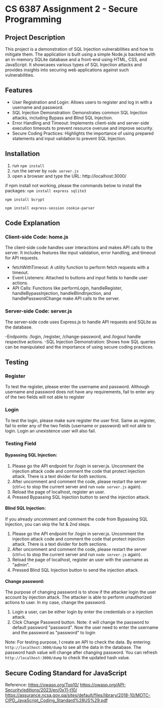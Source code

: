 # CS 6387 Assignment 2 - Secure Programming
## Project Description
This project is a demonstration of SQL Injection vulnerabilities and how to mitigate them. The application is built using a simple Node.js backend with an in-memory SQLite database and a front-end using HTML, CSS, and JavaScript. It showcases various types of SQL Injection attacks and provides insights into securing web applications against such vulnerabilities.

## Features
- User Registration and Login: Allows users to register and log in with a username and password.
- SQL Injection Demonstration: Demonstrates common SQL Injection attacks, including Bypass and Blind SQL Injection.
- Error Handling and Timeout: Implements client-side and server-side execution timeouts to prevent resource overuse and improve security.
- Secure Coding Practices: Highlights the importance of using prepared statements and input validation to prevent SQL Injection.

## Installation
1. run `npm install`
2. run the server by `node server.js`
3. open a browser and type the URL: http://localhost:3000/

if npm install not working, please the commands below to install the packages:
`npm install express sqlite3`

`npm install bcrypt`

`npm install express-session cookie-parser`

## Code Explanation
### Client-side Code: home.js
The client-side code handles user interactions and makes API calls to the server. It includes features like input validation, error handling, and timeout for API requests.

- fetchWithTimeout: A utility function to perform fetch requests with a timeout.
- Event Listeners: Attached to buttons and input fields to handle user actions.
- API Calls: Functions like performLogin, handleRegister, handleBypassInjection, handleBlindInjection, and handlePasswordChange make API calls to the server.

### Server-side Code: server.js
The server-side code uses Express.js to handle API requests and SQLite as the database.

-Endpoints: /login, /register, /change-password, and /logout handle respective actions.
-SQL Injection Demonstration: Shows how SQL queries can be manipulated and the importance of using secure coding practices.

## Testing
### Register
To test the register, please enter the username and password. Although username and password does not have any requirements, fail to enter any of the two fields will not able to register

### Login
To test the login, please make sure register the user first. Same as register, fail to enter any of the two fields (username or password) will not able to login. Login an unexistence user will also fail.

### Testing Field
#### Bypassing SQL Injection: 
1. Please go the API endpoint for /login in server.js. Uncomment the injection attack code and comment the code that protect injection attack. There is a text divider for both sections. 
2. After uncomment and comment the code, please restart the server (ctrl+c to stop the current server and run `node server.js` again). 
3. Reload the page of localhost, register an user.
4. Pressed Bypassing SQL Injection button to send the injection attack.

#### Blind SQL Injection:
If you already uncomment and comment the code from Bypassing SQL Injection, you can skip the 1st & 2nd steps.
1. Please go the API endpoint for /login in server.js. Uncomment the injection attack code and comment the code that protect injection attack. There is a text divider for both sections. 
2. After uncomment and comment the code, please restart the server (ctrl+c to stop the current server and run `node server.js` again). 
3. Reload the page of localhost, register an user with the username as "admin".
4. Pressed Blind SQL Injection button to send the injection attack.

#### Change password:
The purpose of changing password is to show if the attacker login the user account by injection attack. The attacker is able to perform unauthorized actions to user. In my case, change the password.
1. Login a user, can be either login by enter the credentials or a injection attack.
2. Click Change Password button. Note: it will change the password to default password "password". Now the user need to enter the username and the password as "password" to login

Note: For testing purpose, I create an API to check the data. By entering: `http://localhost:3000/dump` to see all the data in the database. The password hash value will change after changing password. You can refresh `http://localhost:3000/dump` to check the updated hash value.

## Secure Coding Standard for JavaScript
Reference:
https://owasp.org/Top10/
https://owasp.org/API-Security/editions/2023/en/0x11-t10/
https://assurance.ncsa.gov.qa/sites/default/files/library/2018-10/MOTC-CIPD_JavaScript_Coding_Standard%28US%29.pdf





